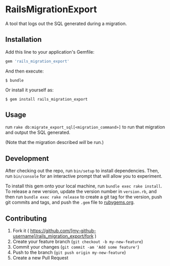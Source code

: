 # RailsMigrationExport

A tool that logs out the SQL generated during a migration.

## Installation

Add this line to your application's Gemfile:

```ruby
gem 'rails_migration_export'
```

And then execute:

    $ bundle

Or install it yourself as:

    $ gem install rails_migration_export

## Usage

run `rake db:migrate_export_sql[<migration_command>]` to run that migration and output the SQL generated.

(Note that the migration described *will* be run.)

## Development

After checking out the repo, run `bin/setup` to install dependencies. Then, run `bin/console` for an interactive prompt that will allow you to experiment.

To install this gem onto your local machine, run `bundle exec rake install`. To release a new version, update the version number in `version.rb`, and then run `bundle exec rake release` to create a git tag for the version, push git commits and tags, and push the `.gem` file to [rubygems.org](https://rubygems.org).

## Contributing

1. Fork it ( https://github.com/[my-github-username]/rails_migration_export/fork )
2. Create your feature branch (`git checkout -b my-new-feature`)
3. Commit your changes (`git commit -am 'Add some feature'`)
4. Push to the branch (`git push origin my-new-feature`)
5. Create a new Pull Request
